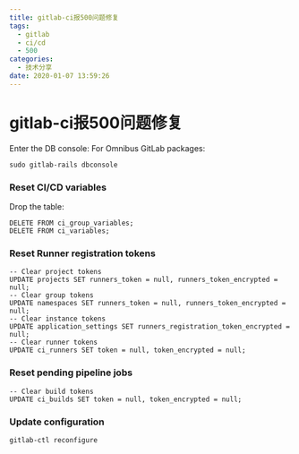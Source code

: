 ```yaml
---
title: gitlab-ci报500问题修复
tags:
  - gitlab
  - ci/cd
  - 500
categories:
  - 技术分享
date: 2020-01-07 13:59:26
---
```

# gitlab-ci报500问题修复

Enter the DB console:
For Omnibus GitLab packages:
```
sudo gitlab-rails dbconsole
```
### Reset CI/CD variables
Drop the table:
```
DELETE FROM ci_group_variables;
DELETE FROM ci_variables;
```
<!-- more -->

### Reset Runner registration tokens

```
-- Clear project tokens
UPDATE projects SET runners_token = null, runners_token_encrypted = null;
-- Clear group tokens
UPDATE namespaces SET runners_token = null, runners_token_encrypted = null;
-- Clear instance tokens
UPDATE application_settings SET runners_registration_token_encrypted = null;
-- Clear runner tokens
UPDATE ci_runners SET token = null, token_encrypted = null;
```
### Reset pending pipeline jobs
```
-- Clear build tokens
UPDATE ci_builds SET token = null, token_encrypted = null;
```
### Update configuration
```
gitlab-ctl reconfigure
```
